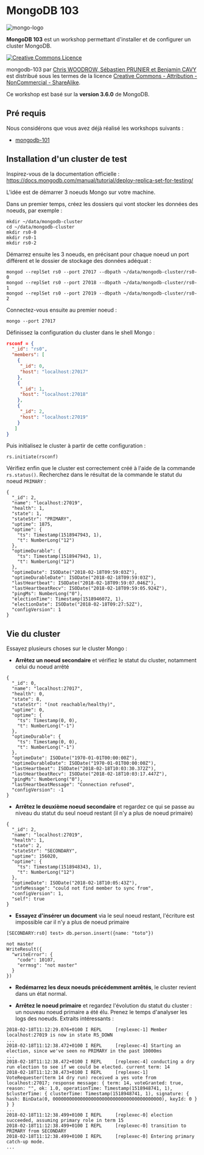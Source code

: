 # MongoDB 103

![mongo-logo](https://upload.wikimedia.org/wikipedia/en/thumb/4/45/MongoDB-Logo.svg/300px-MongoDB-Logo.svg.png)

**MongoDB 103** est un workshop permettant d'installer et de configurer un cluster MongoDB.

<a rel="license" href="http://creativecommons.org/licenses/by-nc-sa/4.0/"><img alt="Creative Commons Licence" style="border-width:0" src="https://i.creativecommons.org/l/by-nc-sa/4.0/88x31.png" /></a>

<span xmlns:dct="http://purl.org/dc/terms/" property="dct:title">mongodb-103</span> par <a xmlns:cc="http://creativecommons.org/ns#" href="https://github.com/nosql-bootcamp/mongodb-103" property="cc:attributionName" rel="cc:attributionURL">Chris WOODROW, Sébastien PRUNIER et Benjamin CAVY</a> est distribué sous les termes de la licence <a rel="license" href="http://creativecommons.org/licenses/by-nc-sa/4.0/">Creative Commons - Attribution - NonCommercial - ShareAlike</a>.

Ce workshop est basé sur la **version 3.6.0** de MongoDB.

## Pré requis

Nous considérons que vous avez déjà réalisé les workshops suivants :

* [mongodb-101](https://github.com/nosql-bootcamp/mongodb-101)

## Installation d'un cluster de test

Inspirez-vous de la documentation officielle : https://docs.mongodb.com/manual/tutorial/deploy-replica-set-for-testing/

L'idée est de démarrer 3 noeuds Mongo sur votre machine.

Dans un premier temps, créez les dossiers qui vont stocker les données des noeuds, par exemple : 

```
mkdir ~/data/mongodb-cluster
cd ~/data/mongodb-cluster
mkdir rs0-0
mkdir rs0-1
mkdir rs0-2
```

Démarrez ensuite les 3 noeuds, en précisant pour chaque noeud un port différent et le dossier de stockage des données adéquat :

```
mongod --replSet rs0 --port 27017 --dbpath ~/data/mongodb-cluster/rs0-0
mongod --replSet rs0 --port 27018 --dbpath ~/data/mongodb-cluster/rs0-1
mongod --replSet rs0 --port 27019 --dbpath ~/data/mongodb-cluster/rs0-2
```

Connectez-vous ensuite au premier noeud : 

```
mongo --port 27017
```

Définissez la configuration du cluster dans le shell Mongo : 

```json
rsconf = {
  "_id": "rs0",
  "members": [
    {
     "_id": 0,
     "host": "localhost:27017"
    },
    {
     "_id": 1,
     "host": "localhost:27018"
    },
    {
     "_id": 2,
     "host": "localhost:27019"
    }
   ]
}
```

Puis initialisez le cluster à partir de cette configuration : 

```
rs.initiate(rsconf)
```

Vérifiez enfin que le cluster est correctement créé à l'aide de la commande `rs.status()`. Recherchez dans le résultat de la commande le statut du noeud `PRIMARY` :

```
{
  "_id": 2,
  "name": "localhost:27019",
  "health": 1,
  "state": 1,
  "stateStr": "PRIMARY",
  "uptime": 1875,
  "optime": {
    "ts": Timestamp(1518947943, 1),
    "t": NumberLong("12")
  },
  "optimeDurable": {
    "ts": Timestamp(1518947943, 1),
    "t": NumberLong("12")
  },
  "optimeDate": ISODate("2018-02-18T09:59:03Z"),
  "optimeDurableDate": ISODate("2018-02-18T09:59:03Z"),
  "lastHeartbeat": ISODate("2018-02-18T09:59:07.046Z"),
  "lastHeartbeatRecv": ISODate("2018-02-18T09:59:05.924Z"),
  "pingMs": NumberLong("0"),
  "electionTime": Timestamp(1518946072, 1),
  "electionDate": ISODate("2018-02-18T09:27:52Z"),
  "configVersion": 1
}
```

## Vie du cluster

Essayez plusieurs choses sur le cluster Mongo :

* **Arrêtez un noeud secondaire** et vérifiez le statut du cluster, notamment celui du noeud arrêté

```
{
  "_id": 0,
  "name": "localhost:27017",
  "health": 0,
  "state": 8,
  "stateStr": "(not reachable/healthy)",
  "uptime": 0,
  "optime": {
    "ts": Timestamp(0, 0),
    "t": NumberLong("-1")
  },
  "optimeDurable": {
    "ts": Timestamp(0, 0),
    "t": NumberLong("-1")
  },
  "optimeDate": ISODate("1970-01-01T00:00:00Z"),
  "optimeDurableDate": ISODate("1970-01-01T00:00:00Z"),
  "lastHeartbeat": ISODate("2018-02-18T10:03:30.372Z"),
  "lastHeartbeatRecv": ISODate("2018-02-18T10:03:17.447Z"),
  "pingMs": NumberLong("0"),
  "lastHeartbeatMessage": "Connection refused",
  "configVersion": -1
}
```

* **Arrêtez le deuxième noeud secondaire** et regardez ce qui se passe au niveau du statut du seul noeud restant (il n'y a plus de noeud primaire)

```
{
  "_id": 2,
  "name": "localhost:27019",
  "health": 1,
  "state": 2,
  "stateStr": "SECONDARY",
  "uptime": 156020,
  "optime": {
    "ts": Timestamp(1518948343, 1),
    "t": NumberLong("12")
  },
  "optimeDate": ISODate("2018-02-18T10:05:43Z"),
  "infoMessage": "could not find member to sync from",
  "configVersion": 1,
  "self": true
}
```

* **Essayez d'insérer un document** via le seul noeud restant, l'écriture est impossible car il n'y a plus de noeud primaire

```
[SECONDARY:rs0] test> db.person.insert({name: "toto"})

not master
WriteResult({
  "writeError": {
    "code": 10107,
    "errmsg": "not master"
  }
})
```

* **Redémarrez les deux noeuds précédemment arrêtés**, le cluster revient dans un état normal.

* **Arrêtez le noeud primaire** et regardez l'évolution du statut du cluster : un nouveau noeud primaire a été élu. Prenez le temps d'analyser les logs des noeuds. Extraits intéressants : 

```
2018-02-18T11:12:29.076+0100 I REPL     [replexec-1] Member localhost:27019 is now in state RS_DOWN
...
2018-02-18T11:12:38.472+0100 I REPL     [replexec-4] Starting an election, since we've seen no PRIMARY in the past 10000ms
...
2018-02-18T11:12:38.472+0100 I REPL     [replexec-4] conducting a dry run election to see if we could be elected. current term: 14
2018-02-18T11:12:38.473+0100 I REPL     [replexec-1] VoteRequester(term 14 dry run) received a yes vote from localhost:27017; response message: { term: 14, voteGranted: true, reason: "", ok: 1.0, operationTime: Timestamp(1518948741, 1), $clusterTime: { clusterTime: Timestamp(1518948741, 1), signature: { hash: BinData(0, 0000000000000000000000000000000000000000), keyId: 0 } } }
...
2018-02-18T11:12:38.499+0100 I REPL     [replexec-0] election succeeded, assuming primary role in term 15
2018-02-18T11:12:38.499+0100 I REPL     [replexec-0] transition to PRIMARY from SECONDARY
2018-02-18T11:12:38.499+0100 I REPL     [replexec-0] Entering primary catch-up mode.
...
```
